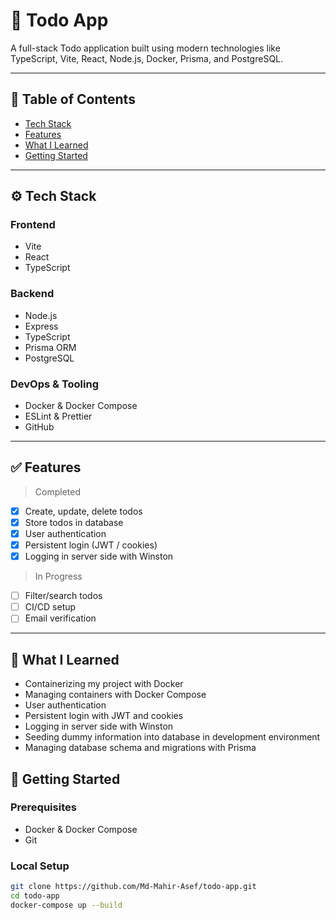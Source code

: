 # 📝 Todo App

A full-stack Todo application built using modern technologies like TypeScript, Vite, React, Node.js, Docker, Prisma, and PostgreSQL.

---

## 📌 Table of Contents

- [Tech Stack](#-tech-stack)
- [Features](#-features)
- [What I Learned](#-what-i-learned)
- [Getting Started](#-getting-started)

---

## ⚙️ Tech Stack

### Frontend

- Vite
- React
- TypeScript

### Backend

- Node.js
- Express
- TypeScript
- Prisma ORM
- PostgreSQL

### DevOps & Tooling

- Docker & Docker Compose
- ESLint & Prettier
- GitHub

---

## ✅ Features

> Completed

- [x] Create, update, delete todos
- [x] Store todos in database
- [x] User authentication
- [x] Persistent login (JWT / cookies)
- [x] Logging in server side with Winston

> In Progress

- [ ] Filter/search todos
- [ ] CI/CD setup
- [ ] Email verification

---

## 📖 What I Learned

- Containerizing my project with Docker
- Managing containers with Docker Compose
- User authentication
- Persistent login with JWT and cookies
- Logging in server side with Winston
- Seeding dummy information into database in development environment
- Managing database schema and migrations with Prisma

## 🚀 Getting Started

### Prerequisites

- Docker & Docker Compose
- Git

### Local Setup

```bash
git clone https://github.com/Md-Mahir-Asef/todo-app.git
cd todo-app
docker-compose up --build
```
